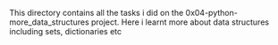 This directory contains all the tasks i did on the 0x04-python-more_data_structures project. Here i learnt more about data structures including sets, dictionaries etc

